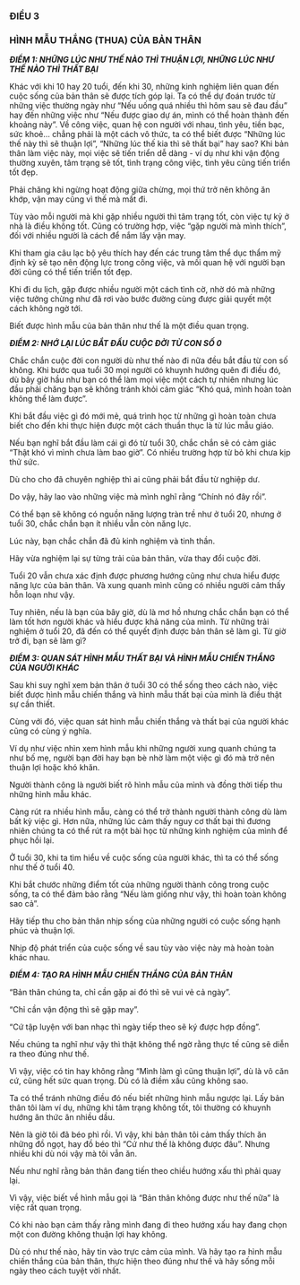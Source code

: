 ### **ĐIỀU 3**
### **HÌNH MẪU THẮNG (THUA) CỦA BẢN THÂN**

***ĐIỂM 1: NHỮNG LÚC NHƯ THẾ NÀO THÌ THUẬN LỢI, NHỮNG LÚC NHƯ THẾ NÀO THÌ THẤT BẠI***

Khác với khi 10 hay 20 tuổi, đến khi 30, những kinh nghiệm liên quan đến cuộc sống của bản thân sẽ được tích góp lại. Ta có thể dự đoán trước từ những việc thường ngày như “Nếu uống quá nhiều thì hôm sau sẽ đau đầu” hay đến những việc như “Nếu được giao dự án, mình có thể hoàn thành đến khoảng này”. Về công việc, quan hệ con người với nhau, tình yêu, tiền bạc, sức khoẻ... chẳng phải là một cách vô thức, ta có thể biết được “Những lúc thế này thì sẽ thuận lợi”, “Những lúc thế kia thì sẽ thất bại” hay sao? Khi bản thân làm việc này, mọi việc sẽ tiến triển dễ dàng - ví dụ như khi vận động thường xuyên, tâm trạng sẽ tốt, tình trạng công việc, tình yêu cũng tiến triển tốt đẹp.

Phải chăng khi ngừng hoạt động giữa chừng, mọi thứ trở nên không ăn khớp, vận may cũng vì thế mà mất đi.

Tùy vào mỗi người mà khi gặp nhiều người thì tâm trạng tốt, còn việc tự kỷ ở nhà là điều không tốt. Cũng có trường hợp, việc “gặp người mà mình thích”, đối với nhiều người là cách để nắm lấy vận may.

Khi tham gia câu lạc bộ yêu thích hay đến các trung tâm thể dục thẩm mỹ định kỳ sẽ tạo nên động lực trong công việc, và mối quan hệ với người bạn đời cũng có thể tiến triển tốt đẹp.

Khi đi du lịch, gặp được nhiều người một cách tình cờ, nhờ dó mà những việc tưởng chừng như đã rơi vào bước đường cùng được giải quyết một cách không ngờ tới.

Biết được hình mẫu của bản thân như thế là một điều quan trọng.

***ĐIỂM 2: NHỚ LẠI LÚC BẮT ĐẦU CUỘC ĐỜI TỪ CON SỐ 0***

Chắc chắn cuộc đời con người dù như thế nào đi nữa đều bắt đầu từ con số không. Khi bước qua tuổi 30 mọi người có khuynh hướng quên đi điều đó, dù bây giờ hầu như bạn có thể làm mọi việc một cách tự nhiên nhưng lúc đầu phải chăng bạn sẽ không tránh khỏi cảm giác “Khó quá, mình hoàn toàn không thể làm được”.

Khi bắt đầu việc gì đó mới mẻ, quá trình học từ những gì hoàn toàn chưa biết cho đến khi thực hiện được một cách thuần thục là từ lúc mẫu giáo.

Nếu bạn nghĩ bắt đầu làm cái gì đó từ tuổi 30, chắc chắn sẽ có cảm giác “Thật khó vì mình chưa làm bao giờ”. Có nhiều trường hợp từ bỏ khi chưa kịp thử sức.

Dù cho cho đã chuyên nghiệp thì ai cũng phải bắt đầu từ nghiệp dư. 

Do vậy, hãy lao vào những việc mà mình nghĩ rằng “Chính nó đây rồi”.

Có thể bạn sẽ không có nguồn năng lượng tràn trề như ở tuổi 20, nhưng ở tuổi 30, chắc chắn bạn ít nhiều vẫn còn năng lực.

Lúc này, bạn chắc chắn đã đủ kinh nghiệm và tinh thần.

Hãy vừa nghiệm lại sự từng trải của bản thân, vừa thay đổi cuộc đời.

Tuổi 20 vẫn chưa xác định được phương hướng cũng như chưa hiểu được năng lực của bản thân. Và xung quanh mình cũng có nhiều người cảm thấy hỗn loạn như vậy.

Tuy nhiên, nếu là bạn của bây giờ, dù là mơ hồ nhưng chắc chắn bạn có thể làm tốt hơn người khác và hiểu được khả năng của mình. Từ những trải nghiệm ở tuổi 20, đã đến có thể quyết định được bản thân sẽ làm gì. Từ giờ trở đi, bạn sẽ làm gì?

***ĐIỂM 3: QUAN SÁT HÌNH MẪU THẤT BẠI VÀ HÌNH MẪU CHIẾN THẮNG CỦA NGƯỜI KHÁC***

Sau khi suy nghĩ xem bản thân ở tuổi 30 có thể sống theo cách nào, việc biết được hình mẫu chiến thắng và hình mẫu thất bại của mình là điều thật sự cần thiết.

Cùng với đó, việc quan sát hình mẫu chiến thắng và thất bại của người khác cũng có cùng ý nghĩa. 

Ví dụ như việc nhìn xem hình mẫu khi những người xung quanh chúng ta như bố mẹ, người bạn đời hay bạn bè nhờ làm một việc gì đó mà trở nên thuận lợi hoặc khó khăn.

Người thành công là người biết rõ hình mẫu của mình và đồng thời tiếp thu những hình mẫu khác.

Càng rút ra nhiều hình mẫu, càng có thể trở thành người thành công dù làm bất kỳ việc gì. Hơn nữa, những lúc cảm thấy nguy cơ thất bại thì đương nhiên chúng ta có thể rút ra một bài học từ những kinh nghiệm của mình để phục hồi lại. 

Ở tuổi 30, khi ta tìm hiểu về cuộc sống của người khác, thì ta có thể sống như thế ở tuổi 40.

Khi bắt chước những điểm tốt của những người thành công trong cuộc sống, ta có thể đảm bảo rằng “Nếu làm giống như vậy, thì hoàn toàn không sao cả”. 

Hãy tiếp thu cho bản thân nhịp sống của những người có cuộc sống hạnh phúc và thuận lợi.

Nhịp độ phát triển của cuộc sống về sau tùy vào việc này mà hoàn toàn khác nhau.

***ĐIỂM 4: TẠO RA HÌNH MẪU CHIẾN THẮNG CỦA BẢN THÂN***

“Bản thân chúng ta, chỉ cần gặp ai đó thì sẽ vui vẻ cả ngày”.

“Chỉ cần vận động thì sẽ gặp may”.

“Cứ tập luyện với ban nhạc thì ngày tiếp theo sẽ ký được hợp đồng”. 

Nếu chúng ta nghĩ như vậy thì thật không thể ngờ rằng thực tế cũng sẽ diễn ra theo đúng như thế.

Vì vậy, việc có tin hay không rằng “Mình làm gì cũng thuận lợi”, dù là vô căn cứ, cũng hết sức quan trọng. Dù có là điềm xấu cũng không sao. 

Ta có thể tránh những điều đó nếu biết những hình mẫu ngược lại. Lấy bản thân tôi làm ví dụ, những khi tâm trạng không tốt, tôi thường có khuynh hướng ăn thức ăn nhiều dầu.

Nên là giờ tôi đã béo phì rồi. Vì vậy, khi bản thân tôi cảm thấy thích ăn những đồ ngọt, hay đồ béo thì “Cứ như thế là không được đâu”. Nhưng nhiều khi dù nói vậy mà tôi vẫn ăn. 

Nếu như nghĩ rằng bản thân đang tiến theo chiều hướng xấu thì phải quay lại. 

Vì vậy, việc biết về hình mẫu gọi là “Bản thân không được như thế nữa” là việc rất quan trọng.

Có khi nào bạn cảm thấy rằng mình đang đi theo hướng xấu hay đang chọn một con đường không thuận lợi hay không.

Dù có như thế nào, hãy tin vào trực cảm của mình. Và hãy tạo ra hình mẫu  chiến thắng của bản thân, thực hiện theo đúng như thế và hãy sống mỗi ngày theo cách tuyệt vời nhất.